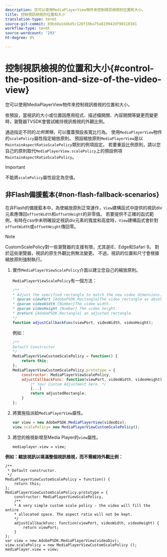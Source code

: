 ```yaml
---
description: 您可以使用MediaPlayerView物件來控制視訊檢視的位置和大小。
title: 控制視訊檢視的位置和大小
translation-type: tm+mt
source-git-commit: 89bdda1d4bd5c126f19ba75a819942df901183d1
workflow-type: tm+mt
source-wordcount: '293'
ht-degree: 0%

---
```



# 控制視訊檢視的位置和大小{#control-the-position-and-size-of-the-video-view}

您可以使用MediaPlayerView物件來控制視訊檢視的位置和大小。

依預設，當視訊的大小或位置因應用程式、描述檔開關、內容開關等變更而變更時，瀏覽器TVSDK會嘗試維持視訊檢視的外觀比例。

通過指定不同的&#x200B;*比例策略*，可以覆蓋預設長寬比行為。 使用`MediaPlayerView`物件的`scalePolicy`屬性指定縮放原則。 預設縮放原則`MediaPlayerView`是以`MaintainAspectRatioScalePolicy`類別的例項設定。 若要重設比例原則，請以您自己的原則取代`MediaPlayerView.scalePolicy`上的預設例項`MaintainAspectRatioScalePolicy`。

>[!IMPORTANT]
>
>不能將`scalePolicy`屬性設定為空值。

## 非Flash備援藍本{#non-flash-fallback-scenarios}

在非Flash的備援藍本中，為使縮放原則正常運作，`View`建構函式中提供的視訊div元素應傳回`offsetWidth`和`offsetHeight`的非零值。 若要提供不正確的函式範例，有時在css中未明確設定視訊div元素的寬度和高度時，`View`建構函式會針對`offsetWidth`或`offsetHeight`傳回零。

>[!NOTE]
>
>CustomScalePolicy對一些瀏覽器的支援有限，尤其是IE、Edge和Safari 9。 對於這些瀏覽器，視訊的原生外觀比例無法變更。 不過，視訊的位置和尺寸會根據縮放原則強制執行。

1. 實作`MediaPlayerViewScalePolicy`介面以建立您自己的縮放原則。

   `MediaPlayerViewScalePolicy`有一個方法：

   ```js
   /** 
   * Adjust the specified rectangle to match the new video dimensions. 
   * @param viewPort {AdobePSDK.Rectangle}The video rectangle as absolute position. 
   * @param videoWidth {Number}The video width. 
   * @param videoHeight {Number} The video height. 
   * @return {AdobePSDK.Rectangle} an adjusted rectangle. 
   */ 
   function adjustCallbackFunc(viewPort, videoWidth, videoHeight);
   ```

   例如：

   ```js
   /** 
   Default Constructor 
   */ 
   MediaPlayerViewCustomScalePolicy = function() { 
       return this; 
   }; 
   MediaPlayerViewCustomScalePolicy.prototype = { 
       constructor: MediaPlayerViewScalePolicy, 
       adjustCallbackFunc: function(viewPort, videoWidth, videoHeight) { 
           /* Your Custom Adjustment here. */ 
           [...] 
           return adjustedRectangle; 
       } 
   };
   ```

1. 將實施指派給`MediaPlayerView`屬性。

   ```js
   var view = new AdobePSDK.MediaPlayerView(videoDiv); 
   view.scalePolicy= new MediaPlayerViewCustomScalePolicy();
   ```

1. 將您的檢視新增至Media Player的`view`屬性。

   ```
   mediaplayer.view = view;
   ```

<!--<a id="example_ABCD79AE29DB4A668F9A8B729FE44AF9"></a>-->

**例如：縮放視訊以填滿整個視訊檢視，而不需維持外觀比例：**

```
/** 
 * Default constructor. 
 */ 
MediaPlayerViewCustomScalePolicy = function() { 
    return this; 
}; 
MediaPlayerViewCustomScalePolicy.prototype = { 
    constructor: MediaPlayerViewScalePolicy, 
    /** 
    * A very simple custom scale policy - the video will fill the entire 
    * allocated space. The aspect ratio will not be kept. 
    */ 
    adjustCallbackFunc: function(viewPort, videoWidth, videoHeight) { 
        return viewPort; 
    } 
}; 
var view = new AdobePSDK.MediaPlayerView(videoDiv); 
view.scalePolicy = new MediaPlayerViewCustomScalePolicy (); 
mediaPlayer.view = view;
```


